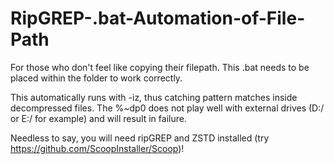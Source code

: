 # RipGREP-.bat-Automation-of-File-Path

For those who don't feel like copying their filepath. This .bat needs to be placed within the folder to work correctly.

This automatically runs with -iz, thus catching pattern matches inside decompressed files. The %~dp0 does not play well with external drives (D:/ or E:/ for example) and will result in failure.

Needless to say, you will need ripGREP and ZSTD installed (try https://github.com/ScoopInstaller/Scoop)!
